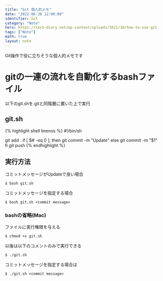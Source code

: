 ```yaml
---
title: "Git 個人的メモ"
date: "2022-06-20 12:00:00"
identifier: Git
category: "Note"
hero: https://tech-diary.net/wp-content/uploads/2021/10/how-to-use-git-and-github.png
tags: ["Note"]
math: true
layout: note
---
```


Git操作で役に立ちそうな個人的メモです

<!--more-->

# gitの一連の流れを自動化するbashファイル

以下のgit.shを.gitと同階層に置いた上で実行

## git.sh
{% highlight shell linenos %}
#!/bin/sh

git add .
if [ $# -eq 0 ]; then
    git commit -m "Update"
else
    git commit -m "$1"
fi
git push
{% endhighlight %}

## 実行方法
コミットメッセージがUpdateで良い場合
```console
$ bash git.sh
```
コミットメッセージを指定する場合
```console
$ bash git.sh <commit message>
```

###  bashの省略(Mac)
ファイルに実行権限を与える
```console
$ chmod +x git.sh
```

以後は以下のコメントのみで実行できる
```console
$ ./git.sh
```

コミットメッセージを指定する場合は
```console
$ ./git.sh <commit message>
```